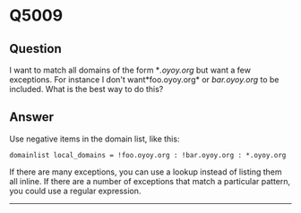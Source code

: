 Q5009
=====

Question
--------

I want to match all domains of the form **.oyoy.org* but want a few
exceptions. For instance I don't want*foo.oyoy.org\* or *bar.oyoy.org*
to be included. What is the best way to do this?

Answer
------

Use negative items in the domain list, like this:

    domainlist local_domains = !foo.oyoy.org : !bar.oyoy.org : *.oyoy.org

If there are many exceptions, you can use a lookup instead of listing
them all inline. If there are a number of exceptions that match a
particular pattern, you could use a regular expression.

* * * * *
